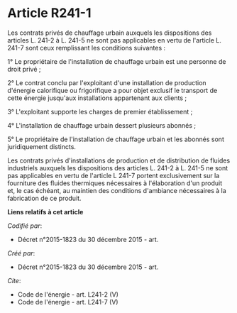 # Article R241-1

Les contrats privés de chauffage urbain auxquels les dispositions des articles L. 241-2 à L. 241-5 ne sont pas applicables en
vertu de l'article L. 241-7 sont ceux remplissant les conditions suivantes : 

1° Le propriétaire de l'installation de chauffage urbain est une personne de droit privé ; 

2° Le contrat conclu par l'exploitant d'une installation de production d'énergie calorifique ou frigorifique a pour objet
exclusif le transport de cette énergie jusqu'aux installations appartenant aux clients ; 

3° L'exploitant supporte les charges de premier établissement ; 

4° L'installation de chauffage urbain dessert plusieurs abonnés ; 

5° Le propriétaire de l'installation de chauffage urbain et les abonnés sont juridiquement distincts. 

Les contrats privés d'installations de production et de distribution de fluides industriels auxquels les dispositions des
articles L. 241-2 à L. 241-5 ne sont pas applicables en vertu de l'article L 241-7 portent exclusivement sur la fourniture
des fluides thermiques nécessaires à l'élaboration d'un produit et, le cas échéant, au maintien des conditions d'ambiance
nécessaires à la fabrication de ce produit.

**Liens relatifs à cet article**

_Codifié par_:

  - Décret n°2015-1823 du 30 décembre 2015 - art.

_Créé par_:

  - Décret n°2015-1823 du 30 décembre 2015 - art.

_Cite_:

  - Code de l'énergie - art. L241-2 (V)
  - Code de l'énergie - art. L241-7 (V)
